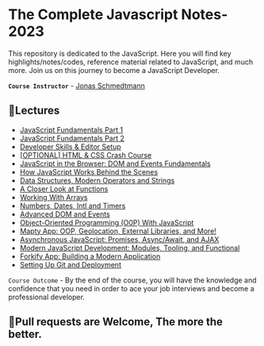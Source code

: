 # The Complete Javascript Notes-2023

This repository is dedicated to the JavaScript. Here you will find key highlights/notes/codes, reference material related to JavaScript, and much more. Join us on this journey to become a JavaScript Developer.

**`Course Instructor`** - [Jonas Schmedtmann](https://twitter.com/jonasschmedtman)

## 📖Lectures

- [JavaScript Fundamentals Part 1](https://github.com/subhadeeppaul/JavaScript-Notes/blob/main/Notes/JavaScript-Fundamentals.md)
- [JavaScript Fundamentals Part 2](https://github.com/subhadeeppaul/JavaScript-Notes/blob/main/Notes/JavaScript-Fundamental-2.md)
- [Developer Skills & Editor Setup](https://github.com/subhadeeppaul/JavaScript-Notes/blob/main/Notes/Developer%20skills-and-Editor-Setup.md)
- [[OPTIONAL] HTML & CSS Crash Course](https://github.com/subhadeeppaul/JavaScript-Notes/blob/main/Notes/Html-CSS.md)
- [JavaScript in the Browser: DOM and Events Fundamentals](https://github.com/subhadeeppaul/JavaScript-Notes/blob/main/Notes/DOM%20and%20Events%20Fundamentals.md)
- [How JavaScript Works Behind the Scenes](https://github.com/subhadeeppaul/JavaScript-Notes/blob/main/Notes/How%20JS%20Works%20Behind%20the%20Scenes.md)
- [Data Structures, Modern Operators and Strings](https://github.com/subhadeeppaul/JavaScript-Notes/blob/main/Notes/Data%20Structures%2C%20Modern%20Operators%20and%20Strings.md)
- [A Closer Look at Functions]()
- [Working With Arrays]()
- [Numbers, Dates, Intl and Timers]()
- [Advanced DOM and Events]()
- [Object-Oriented Programming (O0P) With JavaScript]()
- [Mapty App: OOP, Geolocation, External Libraries, and More!]()
- [Asynchronous JavaScript: Promises, Async/Await, and AJAX]()
- [Modern JavaScript Development: Modules, Tooling, and Functional]()
- [Forkify App: Building a Modern Application]()
- [Setting Up Git and Deployment]()

`Course Outcome` - By the end of the course, you will have the knowledge and confidence that you need in order to ace your job interviews and become a professional developer.

## 🚨Pull requests are Welcome, The more the better.
